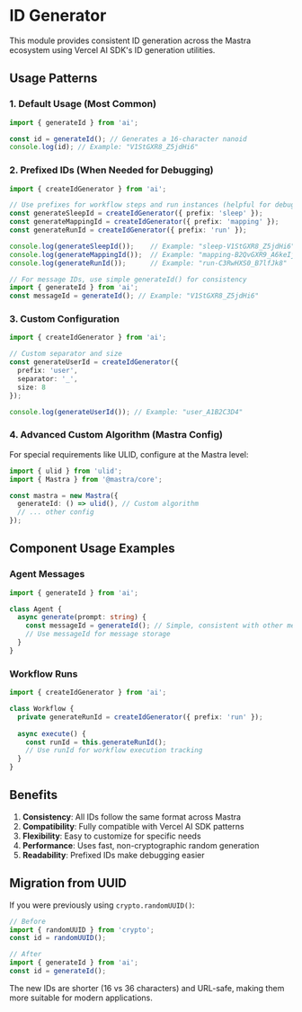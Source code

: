 # ID Generator

This module provides consistent ID generation across the Mastra ecosystem using Vercel AI SDK's ID generation utilities.

## Usage Patterns

### 1. Default Usage (Most Common)

```typescript
import { generateId } from 'ai';

const id = generateId(); // Generates a 16-character nanoid
console.log(id); // Example: "V1StGXR8_Z5jdHi6"
```

### 2. Prefixed IDs (When Needed for Debugging)

```typescript
import { createIdGenerator } from 'ai';

// Use prefixes for workflow steps and run instances (helpful for debugging)
const generateSleepId = createIdGenerator({ prefix: 'sleep' });
const generateMappingId = createIdGenerator({ prefix: 'mapping' });
const generateRunId = createIdGenerator({ prefix: 'run' });

console.log(generateSleepId());    // Example: "sleep-V1StGXR8_Z5jdHi6"
console.log(generateMappingId());  // Example: "mapping-B2QvGXR9_A6keIj7"
console.log(generateRunId());      // Example: "run-C3RwHXS0_B7lfJk8"

// For message IDs, use simple generateId() for consistency
import { generateId } from 'ai';
const messageId = generateId(); // Example: "V1StGXR8_Z5jdHi6"
```

### 3. Custom Configuration

```typescript
import { createIdGenerator } from 'ai';

// Custom separator and size
const generateUserId = createIdGenerator({
  prefix: 'user',
  separator: '_',
  size: 8
});

console.log(generateUserId()); // Example: "user_A1B2C3D4"
```

### 4. Advanced Custom Algorithm (Mastra Config)

For special requirements like ULID, configure at the Mastra level:

```typescript
import { ulid } from 'ulid';
import { Mastra } from '@mastra/core';

const mastra = new Mastra({
  generateId: () => ulid(), // Custom algorithm
  // ... other config
});
```

## Component Usage Examples

### Agent Messages

```typescript
import { generateId } from 'ai';

class Agent {
  async generate(prompt: string) {
    const messageId = generateId(); // Simple, consistent with other message IDs
    // Use messageId for message storage
  }
}
```

### Workflow Runs

```typescript
import { createIdGenerator } from 'ai';

class Workflow {
  private generateRunId = createIdGenerator({ prefix: 'run' });
  
  async execute() {
    const runId = this.generateRunId();
    // Use runId for workflow execution tracking
  }
}
```

## Benefits

1. **Consistency**: All IDs follow the same format across Mastra
2. **Compatibility**: Fully compatible with Vercel AI SDK patterns
3. **Flexibility**: Easy to customize for specific needs
4. **Performance**: Uses fast, non-cryptographic random generation
5. **Readability**: Prefixed IDs make debugging easier

## Migration from UUID

If you were previously using `crypto.randomUUID()`:

```typescript
// Before
import { randomUUID } from 'crypto';
const id = randomUUID();

// After
import { generateId } from 'ai';
const id = generateId();
```

The new IDs are shorter (16 vs 36 characters) and URL-safe, making them more suitable for modern applications.
